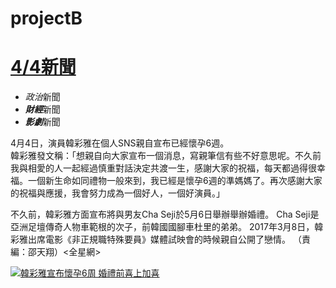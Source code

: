 # projectB
<body style="width:900px;margin:auto;">
<h1 target="_blank"><a href="https://tw.yahoo.com/">4/4新聞</a></h1>
<ul>
<li><em>政治</em>新聞</li>
<li><em><strong>財經</strong></em>新聞</li>
<li><strong><em>影劇</em></strong>新聞</li>
</ul>
<P>4月4日，演員韓彩雅在個人SNS親自宣布已經懷孕6週。<br>
韓彩雅發文稱：「想親自向大家宣布一個消息，寫親筆信有些不好意思呢。不久前我與相愛的人一起經過慎重對話決定共渡一生，感謝大家的祝福，每天都過得很幸福。一個新生命如同禮物一般來到，我已經是懷孕6週的準媽媽了。再次感謝大家的祝福與應援，我會努力成為一個好人，一個好演員。」</p>
<p>不久前，韓彩雅方面宣布將與男友Cha Seji於5月6日舉辦舉辦婚禮。 Cha Seji是亞洲足壇傳奇人物車範根的次子，前韓國國腳車杜里的弟弟。 2017年3月8日，韓彩雅出席電影《非正規職特殊要員》媒體試映會的時候親自公開了戀情。 （責編：邵天翔）<全星網></p>
<a href="https://tw.news.yahoo.com/%E9%9F%93%E5%BD%A9%E9%9B%85%E5%AE%A3%E5%B8%83%E6%87%B7%E5%AD%956%E9%80%B1-%E5%A9%9A%E7%A6%AE%E5%89%8D%E5%96%9C%E4%B8%8A%E5%8A%A0%E5%96%9C-052858356.html">
<img title="韓彩雅宣布懷孕6周&#10婚禮前喜上加喜" src="https://s1.yimg.com/uu/api/res/1.2/Wl_FiGfFST8reMH133lffA--~B/Zmk9dWxjcm9wO2N3PTU0MDtkeD0wO2NoPTMyNjtkeT00NTt3PTM5MjtoPTMwODtjcj0xO2FwcGlkPXl0YWNoeW9u/http://media.zenfs.com/zh_Hant_TW/News/MyDaily/201706071343169911_2.jpg">
</a>
</body>
